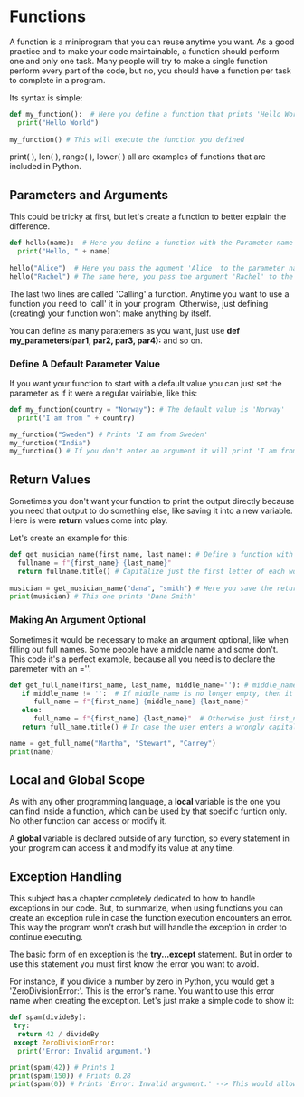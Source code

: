 # Functions

A function is a miniprogram that you can reuse anytime you want. As a good practice and to make your code maintainable, a function should perform one and only one task. Many people will try to make a single function perform every part of the code, but no, you should have a function per task to complete in a program.

Its syntax is simple:

~~~python 
def my_function():  # Here you define a function that prints 'Hello World'
  print("Hello World")
  
my_function() # This will execute the function you defined
~~~

print( ), len( ), range( ), lower( ) all are examples of functions that are included in Python.

## Parameters and Arguments

This could be tricky at first, but let's create a function to better explain the difference.

~~~python
def hello(name):  # Here you define a function with the Parameter name
  print("Hello, " + name)
  
hello("Alice")  # Here you pass the agument 'Alice' to the parameter name, which is equal to define a normal variable, name = 'Alice'
hello("Rachel") # The same here, you pass the argument 'Rachel' to the parameter name, like name = 'Rachel'
~~~

The last two lines are called 'Calling' a function. Anytime you want to use a function you need to 'call' it in your program. Otherwise, just defining (creating) your function won't make anything by itself.

You can define as many paratemers as you want, just use **def my_parameters(par1, par2, par3, par4):** and so on.

### Define A Default Parameter Value

If you want your function to start with a default value you can just set the parameter as if it were a regular vairiable, like this:

~~~python
def my_function(country = "Norway"): # The default value is 'Norway'
  print("I am from " + country)

my_function("Sweden") # Prints 'I am from Sweden'
my_function("India")
my_function() # If you don't enter an argument it will print 'I am from Norway'
~~~

## Return Values

Sometimes you don't want your function to print the output directly because you need that output to do something else, like saving it into a new variable. Here is were **return** values come into play. 

Let's create an example for this:

~~~python
def get_musician_name(first_name, last_name): # Define a function with 2 parameters
  fullname = f"{first_name} {last_name}"
  return fullname.title() # Capitalize just the first letter of each word
  
musician = get_musician_name("dana", "smith") # Here you save the returned value into the variable musician
print(musician) # This one prints 'Dana Smith'
~~~

### Making An Argument Optional

Sometimes it would be necessary to make an argument optional, like when filling out full names. Some people have a middle name and some don't. This code it's a perfect example, because all you need is to declare the paremeter with an =''.

~~~python
def get_full_name(first_name, last_name, middle_name=''): # middle_name is declared as an empty string
   if middle_name != '':  # If middle_name is no longer empty, then it'll be added to the full name
      full_name = f"{first_name} {middle_name} {last_name}"
   else:
      full_name = f"{first_name} {last_name}"  # Otherwise just first_name and last_name will be printed
   return full_name.title() # In case the user enters a wrongly capitalized word

name = get_full_name("Martha", "Stewart", "Carrey")
print(name)
~~~

## Local and Global Scope

As with any other programming language, a **local** variable is the one you can find inside a function, which can be used by that specific funtion only. No other function can access or modify it.

A **global** variable is declared outside of any function, so every statement in your program can access it and modify its value at any time.

## Exception Handling

This subject has a chapter completely dedicated to how to handle exceptions in our code. But, to summarize, when using functions you can create an exception rule in case the function execution encounters an error. This way the program won't crash but will handle the exception in order to continue executing.

The basic form of en exception is the **try...except** statement. But in order to use this statement you must first know the error you want to avoid.

For instance, if you divide a number by zero in Python, you would get a 'ZeroDivisionError:'. This is the error's name. You want to use this error name when creating the exception. Let's just make a simple code to show it:

~~~python
def spam(divideBy):
 try:
  return 42 / divideBy
 except ZeroDivisionError:
  print('Error: Invalid argument.')

print(spam(42)) # Prints 1
print(spam(150)) # Prints 0.28
print(spam(0)) # Prints 'Error: Invalid argument.' --> This would allow your program to continue executing without crashing
~~~
